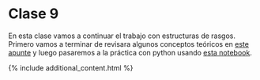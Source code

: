 # Clase 9

En esta clase vamos a continuar el trabajo con estructuras de rasgos. Primero vamos a terminar de revisara algunos conceptos teóricos en [este apunte](../Clase-08/handout-fcfg.pdf) y luego pasaremos a la práctica con python usando [esta notebook](fcfg.md).


{% include additional_content.html %}
